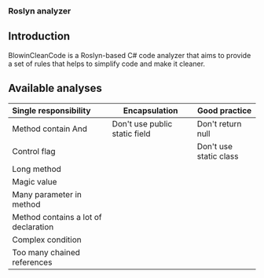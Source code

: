 ### Roslyn analyzer

## Introduction

BlowinCleanCode is a Roslyn-based C# code analyzer that aims to provide a set of rules that helps to simplify code and make it cleaner.

## Available analyses

| Single responsibility                | Encapsulation                 | Good practice               |
| :----------------------------------- | ----------------------------- | --------------------------- |
| Method contain And                   | Don't use public static field | Don't return null           |
| Control flag                         |                               | Don't use static class      |
| Long method                          |                               |                             |
| Magic value                          |                               |                             |
| Many parameter in method             |                               |                             |
| Method contains a lot of declaration |                               |                             |
| Complex condition                    |                               |                             |
|Too many chained references           |                               |                             |